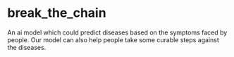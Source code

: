 # break_the_chain
An ai model which could predict diseases based on the symptoms faced by people. Our model can also help people take some curable steps against the diseases. 

